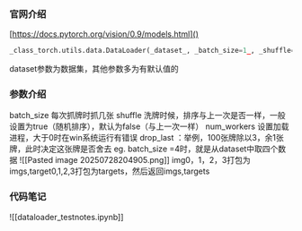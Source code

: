 ### 官网介绍
[https://docs.pytorch.org/vision/0.9/models.html]()
```python
_class_torch.utils.data.DataLoader(_dataset_, _batch_size=1_, _shuffle=None_, _sampler=None_, _batch_sampler=None_, _num_workers=0_, _collate_fn=None_, _pin_memory=False_, _drop_last=False_, _timeout=0_, _worker_init_fn=None_, _multiprocessing_context=None_, _generator=None_, _*_, _prefetch_factor=None_, _persistent_workers=False_, _pin_memory_device=''_, _in_order=True_)
```

dataset参数为数据集，其他参数多为有默认值的
### 参数介绍
batch_size 每次抓牌时抓几张
shuffle 洗牌时候，排序与上一次是否一样，一般设置为true（随机排序），默认为false（与上一次一样）
num_workers 设置加载进程，大于0时在win系统运行有错误
drop_last ：举例，100张牌除以3，余1张牌，此时决定这张牌是否舍去
eg.
batch_size =4时，就是从dataset中取四个数据
![[Pasted image 20250728204905.png]]
img0，1，2，3打包为imgs,target0,1,2,3打包为targets，然后返回imgs,targets
### 代码笔记
![[dataloader_testnotes.ipynb]]